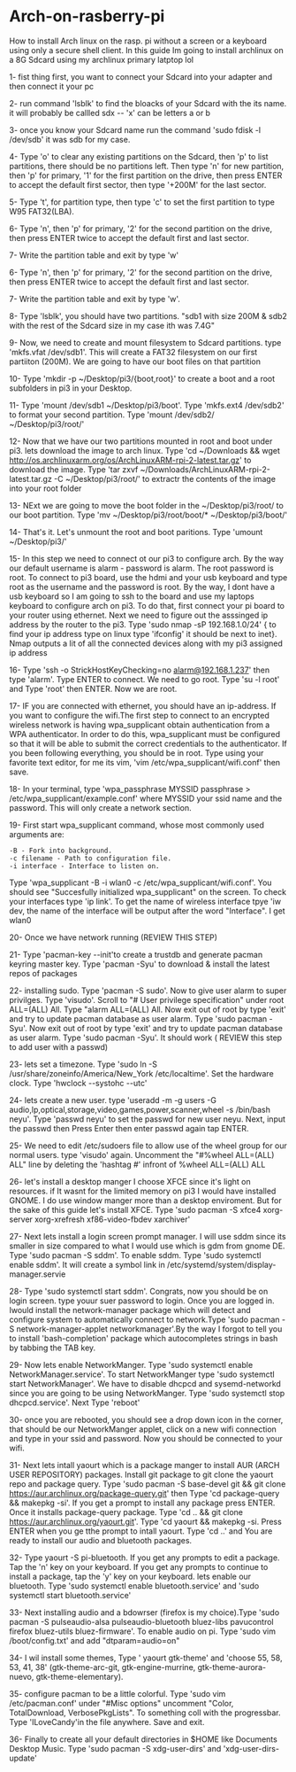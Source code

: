 # Arch-on-rasberry-pi
How to install Arch linux on the rasp. pi without a screen or a keyboard using only a secure shell client. 
In this guide Im going to install archlinux on a 8G Sdcard using my archlinux primary latptop lol

1- fist thing first, you want to connect your Sdcard into your adapter and then connect it your pc

2- run command   'lsblk' to find the bloacks of your Sdcard with the its name. it will probably be callled sdx  -- 'x' can be letters a or b

3- once you know your Sdcard name run the command 'sudo fdisk -l /dev/sdb' it was sdb for my case.

4- Type 'o' to clear any existing partitions on the Sdcard, then 'p' to list partitions, there should be no partitions left. Then type 'n' for new partition, then 'p' for primary, '1' for the first partition on the drive, then press ENTER to accept the default first sector, then type '+200M' for the last sector.

5- Type 't', for partition type, then type 'c' to set the first partition to type W95 FAT32(LBA).

6- Type 'n', then 'p' for primary, '2' for the second partition on the drive, then press ENTER twice to accept the default first and last sector.

7- Write the partition table and exit by  type 'w'

6- Type 'n', then 'p' for primary, '2' for the second partition on the drive, then press ENTER twice to accept the default first and last sector.

7- Write the partition table and exit by  type 'w'.

8- Type 'lsblk', you should have two partitions. "sdb1 with size 200M & sdb2   with the rest of the Sdcard size in my case ith was 7.4G"

9- Now, we need to create and mount filesystem to Sdcard partitions. type 'mkfs.vfat /dev/sdb1'. This will create a FAT32 filesystem on our first partiiton (200M). We are going to have our boot files on that partition

10- Type 'mkdir -p ~/Desktop/pi3/{boot,root}' to create a boot and a root subfolders in pi3 in your Desktop.

11- Type 'mount /dev/sdb1 ~/Desktop/pi3/boot'. Type 'mkfs.ext4 /dev/sdb2' to format your second partition. Type 'mount /dev/sdb2/ ~/Desktop/pi3/root/'

12- Now that we have our two partitions mounted in root and boot under pi3. lets download the image to arch linux. Type 'cd ~/Downloads && wget http://os.archlinuxarm.org/os/ArchLinuxARM-rpi-2-latest.tar.gz' to download the image. Type 'tar zxvf ~/Downloads/ArchLinuxARM-rpi-2-latest.tar.gz -C ~/Desktop/pi3/root/' to extractr the contents of the image into your root folder

13- NExt we are going to move the boot folder in the ~/Desktop/pi3/root/ to our boot partition. Type 'mv ~/Desktop/pi3/root/boot/* ~/Desktop/pi3/boot/'

14- That's it. Let's unmount the root and boot paritions. Type 'umount ~/Desktop/pi3/'

15- In this step we need to connect ot our pi3 to configure arch. By the way our default username is alarm - password is alarm. The root password is root. To connect to pi3 board, use the hdmi and your usb keyboard and type root as the username and the password is root. By the way, I dont have a usb keyboard so I am going to ssh to the board and use my laptops keyboard to configure arch on pi3. To do that, first connect your pi board to your router using ethernet. Next we need to figure out the asssinged ip address by the router to the pi3. Type 'sudo nmap -sP 192.168.1.0/24' { to find your ip address type on linux type 'ifconfig' it should be next to inet}. Nmap outputs a lit of all the connected devices along with my pi3 assigned ip address

16- Type 'ssh -o StrickHostKeyChecking=no alarm@192.168.1.237' then type 'alarm'. Type ENTER to connect. We need to go root. Type 'su -l root' and Type 'root' then ENTER. Now we are root.

17- IF you are connected with ethernet, you should have an ip-address. If you want to configure the wifi.The first step to connect to an encrypted wireless network is having wpa_supplicant obtain authentication from a WPA authenticator. In order to do this, wpa_supplicant must be configured so that it will be able to submit the correct credentials to the authenticator. If you been following everything, you should be in root. Type using your favorite text editor, for me its vim, 'vim /etc/wpa_supplicant/wifi.conf' then save.


18- In your terminal, type 'wpa_passphrase MYSSID passphrase  > /etc/wpa_supplicant/example.conf' where MYSSID your ssid name and the password. This will only create a network section.

19- First start wpa_supplicant command, whose most commonly used arguments are:

    -B - Fork into background.
    -c filename - Path to configuration file.
    -i interface - Interface to listen on.
Type 'wpa_supplicant -B -i wlan0 -c /etc/wpa_supplicant/wifi.conf'. You should see "Succesfully initialized wpa_supplicant" on the screen. To check your interfaces type 'ip link'. To get the name of wireless interface tpye 'iw dev, the name of the interface will be output after the word "Interface". I get wlan0

20- Once we have network running (REVIEW THIS STEP)


21- Type 'pacman-key --init'to create a trustdb and generate pacman keyring master key. Type 'pacman -Syu' to download & install the latest repos of packages

22- installing sudo. Type 'pacman -S sudo'. Now to give user alarm to super privilges. Type 'visudo'. Scroll to "# User privilege specification" under root ALL=(ALL) All. Type "alarm ALL=(ALL) All. Now exit out of root by type 'exit' and try to update pacman database as user alarm. Type 'sudo pacman -Syu'. Now exit out of root by type 'exit' and try to update pacman database as user alarm. Type 'sudo pacman -Syu'. It should work  ( REVIEW this step to add user with a passwd)

23- lets set a timezone. Type 'sudo ln -S /usr/share/zoneinfo/America/New_York /etc/localtime'. Set the hardware clock. Type 'hwclock --systohc --utc'


24- lets create a new user. type 'useradd -m -g users -G audio,lp,optical,storage,video,games,power,scanner,wheel -s /bin/bash neyu'. Type 'passwd neyu' to set the passwd for new user neyu. Next, input the passwd then Press Enter then enter passwd again tap ENTER.


25- We need to edit /etc/sudoers file to allow use of the wheel group for our normal users. type 'visudo' again. Uncomment the "#%wheel ALL=(ALL) ALL" line by deleting the 'hashtag #' infront of %wheel ALL=(ALL) ALL


26- let's install a desktop manger I choose  XFCE since it's light on resources. if It wasnt for the limited memory on pi3 I would have installed GNOME. I do use window manger more than a desktop enviroment. But for the sake of this guide let's install XFCE. Type 'sudo pacman -S xfce4 xorg-server xorg-xrefresh xf86-video-fbdev  xarchiver'


27- Next lets install a login screen prompt manager. I will use sddm since its smaller in size compared to what I would use which is gdm from gnome DE. Type 'sudo pacman -S sddm'. To enable sddm. Type 'sudo systemctl enable sddm'. It will create a symbol link in /etc/systemd/system/display-manager.servie


28- Type 'sudo systemctl start sddm'. Congrats, now you should be on login screen. type youur suer password to login. Once you are logged in. Iwould install the network-manager package which will detect and configure system to automatically connect to network.Type 'sudo pacman -S network-manager-applet networkmanager'.By the way I forgot to tell you to install 'bash-completion' package which autocompletes strings in bash by tabbing the TAB key.


29- Now lets enable NetworkManger. Type 'sudo systemctl enable NetworkManager.service'. To start NetworkManger type 'sudo systemctl start NetworkManager'. We have to disable dhcpcd and sysemd-networkd since you are going to be using NetworkManger. Type 'sudo systemctl stop dhcpcd.service'. Next Type 'reboot'

30- once you are rebooted, you should see a drop down icon in the corner, that should be our NetworkManger applet, click on a new wifi connection and  type in your ssid and password. Now you should be connected to your wifi.

31- Next lets intall yaourt which is a package manger to install AUR (ARCH USER REPOSITORY) packages. Install git package to git clone the yaourt repo and package query. Type 'sudo pacman -S base-devel git && git clone https://aur.archlinux.org/package-query.git' then Type 'cd package-query && makepkg -si'. If you get a prompt to install any package press ENTER. Once it installs package-query package. Type 'cd .. && git clone https://aur.archlinux.org/yaourt.git'. Type 'cd yaourt && makepkg -si. Press ENTER when you ge tthe prompt to intall yaourt. Type 'cd ..' and You are ready to install our audio and bluetooth packages.

32- Type yaourt -S pi-bluetooth. If you get any prompts to edit a package. Tap the 'n' key on your keyboard. If you get any prompts to continue to install a package, tap the 'y' key on your keyboard. lets enable our bluetooth. Type 'sudo systemctl enable bluetooth.service' and 'sudo systemctl start bluetooth.service'

33- Next installing audio and a bdowrser (firefox is my choice).Type 'sudo pacman -S pulseaudio-alsa pulseaudio-bluetooth bluez-libs pavucontrol firefox bluez-utils bluez-firmware'. To enable audio on pi. Type 'sudo vim /boot/config.txt' and add "dtparam=audio=on"

34- I wil install some themes, Type ' yaourt gtk-theme' and 'choose 55, 58, 53, 41, 38' (gtk-theme-arc-git, gtk-engine-murrine, gtk-theme-aurora-nuevo, gtk-theme-elementary).


35- configure pacman to be a little colorful. Type 'sudo vim /etc/pacman.conf' under "#Misc options" uncomment "Color, TotalDownload, VerbosePkgLists". To something coll with the progressbar. Type 'ILoveCandy'in the file anywhere. Save and exit.

36- Finally to create all your default directories in $HOME like Documents Desktop Music. Type 'sudo pacman -S xdg-user-dirs' and 'xdg-user-dirs-update'
